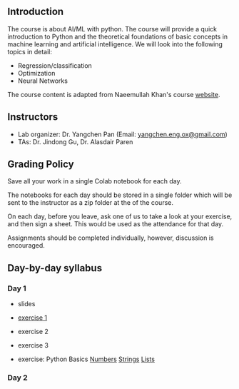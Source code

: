 ## Introduction

The course is about AI/ML with python. The course will provide a quick introduction to Python and the theoretical foundations 
of basic concepts in machine learning and artificial intelligence. We will look into the following topics in detail: 

 - Regression/classification
 - Optimization
 - Neural Networks

The course content is adapted from Naeemullah Khan's course [website](https://naeemullah-khan.github.io/CWM2022/). 
                
## Instructors

- Lab organizer: Dr. Yangchen Pan (Email: yangchen.eng.ox@gmail.com)
- TAs: Dr. Jindong Gu, Dr. Alasdair Paren

## Grading Policy

Save all your work in a single Colab notebook for each day.

The notebooks for each day should be stored in a single folder which will be sent to the instructor as a zip folder at the of the course.

On each day, before you leave, ask one of us to take a look at your exercise, and then sign a sheet. This would be used as the attendance for that day.

Assignments should be completed individually, however, discussion is encouraged.

## Day-by-day syllabus

### Day 1

- slides

- [exercise 1](https://colab.research.google.com/drive/1H7D2iToXuXRi7O0Ep0_BxLIgno1qs18G?usp=sharing)

- exercise 2

- exercise 3
- exercise: Python Basics [Numbers](https://colab.research.google.com/drive/14dw74jqPjUoF-C9QS8vVAlxBdiGcz9vI) [Strings](https://colab.research.google.com/drive/14dw74jqPjUoF-C9QS8vVAlxBdiGcz9vI) [Lists](https://colab.research.google.com/drive/14dw74jqPjUoF-C9QS8vVAlxBdiGcz9vI)

### Day 2
